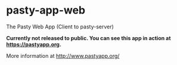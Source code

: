 pasty-app-web
=============

The Pasty Web App (Client to pasty-server)

**Currently not released to public. You can see this app in action at https://pastyapp.org.**  

More information at http://www.pastyapp.org/  


